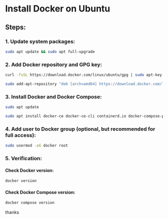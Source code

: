 # Install Docker on Ubuntu

## Steps:

### 1. Update system packages:
```sh
sudo apt update && sudo apt full-upgrade
```

### 2. Add Docker repository and GPG key:
```sh
curl -fsSL https://download.docker.com/linux/ubuntu/gpg | sudo apt-key add -
```

```sh
sudo add-apt-repository "deb [arch=amd64] https://download.docker.com/linux/ubuntu $(lsb_release -cs) stable"
```

### 3. Install Docker and Docker Compose:
```sh
sudo apt update
```

```sh
sudo apt install docker-ce docker-ce-cli containerd.io docker-compose-plugin
```

### 4. Add user to Docker group (optional, but recommended for full access):
```sh
sudo usermod -aG docker root
```

### 5. Verification:
#### Check Docker version:
```sh
docker version
```

#### Check Docker Compose version:
```sh
docker compose version
```

thanks